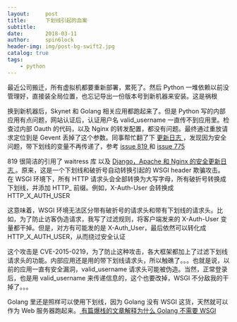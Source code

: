 ```yaml
---
layout:     post
title:      下划线引起的血案
subtitle:   
date:       2018-03-11
author:     spin6lock
header-img: img/post-bg-swift2.jpg
catalog: true
tags:
    - python
---
```

最近公司搬迁，所有虚拟机都要重新部署，累死了。然后 Python 一堆依赖以前没管理好，直接装全局位置，也忘记导出一份版本号到新机器来安装。这是祸根 

换到新机器后，Skynet 和 Golang 相关应用都跑起来了。但是 Python 写的内部应用有点问题，网站认证后，认证用户名 valid_username 一直传不到应用里。检查过内部 Oauth 的代码，以及 Nginx 的转发配置，都没有问题。最终通过重放请求定位到是 Gevent 丢掉了这个参数。同事帮忙翻了下 [ 更新日志 ](http://www.gevent.org/whatsnew_1_2.html)，发现因为安全问题，带下划线的变量不再传递了，参考 [issue 819 ](https://github.com/gevent/gevent/issues/819) 和 [issue 775](https://github.com/gevent/gevent/issues/775)

819 很简洁的引用了 waitress 库 以及 [ Django，Apache 和 Nginx 的安全更新日志 ](https://www.djangoproject.com/weblog/2015/jan/13/security/)。原来，这是一个下划线和破折号自动转换引起的 WSGI header 欺骗攻击。在 WSGI 环境下，所有 HTTP 请求头会全部转换为大写字母，所有破折号转换成下划线，并添加 HTTP_ 前缀。例如，X-Auth-User 会转换成 HTTP_X_AUTH_USER

这意味着，WSGI 环境无法区分带有破折号的请求头和带有下划线的请求头。比如，为了防止访客伪造请求，我写了过滤规则，将客户端发来的 X-Auth-User 变量都干掉。但是，对方有可能发的是 X-Auth_User，最后依然可以转化成 HTTP_X_AUTH_USER，从而绕过安全认证

这个攻击是 CVE-2015-0219，为了防止这种攻击，各大框架都加上了过滤下划线请求头的功能。内部应用还是用的带下划线请求头，所以触礁了。。。也就是说，以前的应用一直有安全漏洞，valid_username 请求头可能被伪造。当然，正常登录后，也是用 valid_username 来传递信息的，这个也要改掉，WSGI 不分敌我的干掉了。。。

Golang 里还是照样可以使用下划线，因为 Golang 没有 WSGI 这货，天然就可以作为 Web 服务器跑起来。[ 有篇爆栈的文章解释为什么 Golang 不需要 WSGI ](https://stackoverflow.com/questions/20771890/why-not-a-golang-wsgi-implementation)
